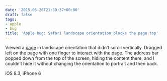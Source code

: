 ```yaml
---
date: '2015-05-26T21:39:37+00:00'
draft: false
tags:
- apple
- bug
title: 'Apple bug: Safari landscape orientation blocks the page top'
---
```


Viewed a [page](https://talks.go-zh.org/2015/gofmt-en.slide) in landscape orientation that didn’t scroll vertically. Dragged left on the page with one finger to interact with the page. The address bar popped down from the top of the screen, hiding the content there, and I couldn’t hide it without changing the orientation to portrait and then back.

iOS 8.3, iPhone 6

